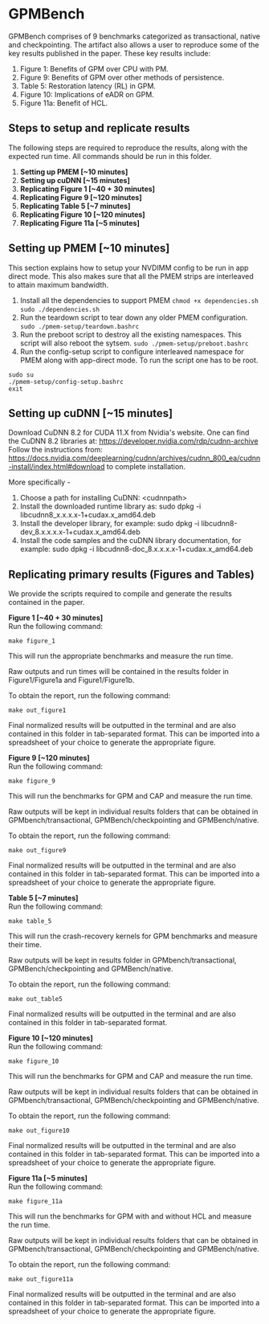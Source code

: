 # GPMBench
GPMBench comprises of 9 benchmarks categorized as transactional, native and checkpointing. 
The artifact also allows a user to reproduce some of the key results published in the paper.
These key results include: 
1. Figure 1: Benefits of GPM over CPU with PM. 
2. Figure 9: Benefits of GPM over other methods of persistence.
3. Table 5: Restoration latency (RL) in GPM. 
2. Figure 10: Implications of eADR on GPM.
2. Figure 11a: Benefit of HCL.

## Steps to setup and replicate results
The following steps are required to reproduce the results, along with the expected run time. All commands should be run in this folder.
 1. **Setting up PMEM [~10 minutes]**
 2. **Setting up cuDNN [~15 minutes]**
 3. **Replicating Figure 1 [~40 + 30 minutes]**
 4. **Replicating Figure 9 [~120 minutes]**
 5. **Replicating Table 5 [~7 minutes]**
 6. **Replicating Figure 10 [~120 minutes]**
 7. **Replicating Figure 11a [~5 minutes]**


## Setting up PMEM [~10 minutes]
This section explains how to setup your NVDIMM config to be run in app direct mode. This also makes sure that all the PMEM strips are interleaved to attain maximum bandwidth. 
1. Install all the dependencies to support PMEM
`chmod +x dependencies.sh`
`sudo ./dependencies.sh`
2. Run the teardown script to tear down any older PMEM configuration. 
`sudo ./pmem-setup/teardown.bashrc`
3. Run the preboot script to destroy all the existing namespaces. This script will also reboot the sytsem. 
`sudo ./pmem-setup/preboot.bashrc`
4. Run the config-setup script to configure interleaved namespace for PMEM along with app-direct mode. To run the script one has to be root. 
```
sudo su 
./pmem-setup/config-setup.bashrc
exit
```

## Setting up cuDNN [~15 minutes]
Download CuDNN 8.2 for CUDA 11.X from Nvidia's website.
One can find the CuDNN 8.2 libraries at: https://developer.nvidia.com/rdp/cudnn-archive
Follow the instructions from: https://docs.nvidia.com/deeplearning/cudnn/archives/cudnn_800_ea/cudnn-install/index.html#download to complete installation. 

More specifically - 

1. Choose a path for installing CuDNN: \<cudnnpath\>
2. Install the downloaded runtime library as:
sudo dpkg -i libcudnn8_x.x.x.x-1+cudax.x_amd64.deb
3. Install the developer library, for example:
sudo dpkg -i libcudnn8-dev_8.x.x.x.x-1+cudax.x_amd64.deb
4. Install the code samples and the cuDNN library documentation, for example:
sudo dpkg -i libcudnn8-doc_8.x.x.x.x-1+cudax.x_amd64.deb

## Replicating primary results (Figures and Tables)
We provide the scripts required to compile and generate the results contained in the paper.

**Figure 1 [~40 + 30 minutes]**    
Run the following command:
```
make figure_1
```
This will run the appropriate benchmarks and measure the run time.    

Raw outputs and run times will be contained in the results folder in Figure1/Figure1a and Figure1/Figure1b.

To obtain the report, run the following command: 
```
make out_figure1
```

Final normalized results will be outputted in the terminal and are also contained in this folder in tab-separated format. This can be imported into a spreadsheet of your choice to generate the appropriate figure.


**Figure 9 [~120 minutes]**     
Run the following command:
```
make figure_9
```
This will run the benchmarks for GPM and CAP and measure the run time. 

Raw outputs will be kept in individual results folders that can be obtained in GPMbench/transactional, GPMBench/checkpointing and GPMBench/native.

To obtain the report, run the following command: 
```
make out_figure9
```

Final normalized results will be outputted in the terminal and are also contained in this folder in tab-separated format. This can be imported into a spreadsheet of your choice to generate the appropriate figure.


**Table 5 [~7 minutes]**     
Run the following command:
```
make table_5
```
This will run the crash-recovery kernels for GPM benchmarks and measure their time. 

Raw outputs will be kept in results folder in GPMbench/transactional, GPMBench/checkpointing and GPMBench/native.

To obtain the report, run the following command: 
```
make out_table5
```

Final normalized results will be outputted in the terminal and are also contained in this folder in tab-separated format.


**Figure 10 [~120 minutes]**     
Run the following command:
```
make figure_10
```
This will run the benchmarks for GPM and CAP and measure the run time. 

Raw outputs will be kept in individual results folders that can be obtained in GPMbench/transactional, GPMBench/checkpointing and GPMBench/native.

To obtain the report, run the following command: 
```
make out_figure10
```

Final normalized results will be outputted in the terminal and are also contained in this folder in tab-separated format. This can be imported into a spreadsheet of your choice to generate the appropriate figure.

**Figure 11a [~5 minutes]**     
Run the following command:
```
make figure_11a
```
This will run the benchmarks for GPM with and without HCL and measure the run time. 

Raw outputs will be kept in individual results folders that can be obtained in GPMbench/transactional, GPMBench/checkpointing and GPMBench/native.

To obtain the report, run the following command: 
```
make out_figure11a
```

Final normalized results will be outputted in the terminal and are also contained in this folder in tab-separated format. This can be imported into a spreadsheet of your choice to generate the appropriate figure.
